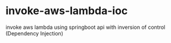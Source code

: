 # invoke-aws-lambda-ioc
invoke aws lambda using springboot api with inversion of control (Dependency Injection)
